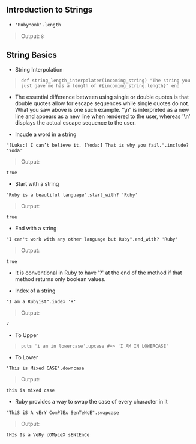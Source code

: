 ## Introduction to Strings

- `'RubyMonk'.length`
> Output:
`8`

## String Basics

- String Interpolation

> `def string_length_interpolater(incoming_string)
  		"The string you just gave me has a length of #{incoming_string.length}"
   end`

- The essential difference between using single or double quotes is that double quotes allow for escape sequences while single quotes do not. What you saw above is one such example. “\n” is interpreted as a new line and appears as a new line when rendered to the user, whereas '\n' displays the actual escape sequence to the user.

- Incude a word in a string

`"[Luke:] I can’t believe it. [Yoda:] That is why you fail.".include? 'Yoda'`

> Output:

`true`

- Start with a string

`"Ruby is a beautiful language".start_with? 'Ruby'`

> Output:

`true`

- End with a string

`"I can't work with any other language but Ruby".end_with? 'Ruby'`

> Output:

`true`

-  It is conventional in Ruby to have '?' at the end of the method if that method returns only boolean values.

- Index of a string

`"I am a Rubyist".index 'R'`

> Output:

`7`

- To Upper

> `puts 'i am in lowercase'.upcase #=> 'I AM IN LOWERCASE'`

- To Lower

`'This is Mixed CASE'.downcase`

> Output:

`this is mixed case`

-  Ruby provides a way to swap the case of every character in it

`"ThiS iS A vErY ComPlEx SenTeNcE".swapcase`

> Output:

`tHIs Is a VeRy cOMpLeX sENtEnCe`

